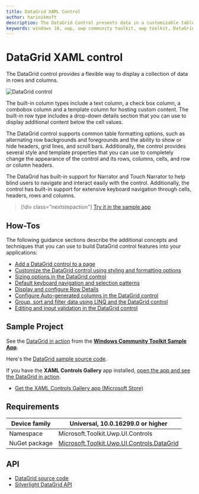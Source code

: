 ```yaml
---
title: DataGrid XAML Control
author: harinikmsft
description: The DataGrid Control presents data in a customizable table of rows and columns.
keywords: windows 10, uwp, uwp community toolkit, uwp toolkit, DataGrid, xaml control, xaml
---
```


# DataGrid XAML control

The DataGrid control provides a flexible way to display a collection of data in rows and columns.

![DataGrid control](../resources/images/Controls/DataGrid/DataGrid.gif)

The built-in column types include a text column, a check box column, a combobox column and a template column for hosting custom content. The built-in row type includes a drop-down details section that you can use to display additional content below the cell values.

The DataGrid control supports common table formatting options, such as alternating row backgrounds and foregrounds and the ability to show or hide headers, grid lines, and scroll bars. Additionally, the control provides several style and template properties that you can use to completely change the appearance of the control and its rows, columns, cells, and row or column headers.

The DataGrid has built-in support for Narrator and Touch Narrator to help blind users to navigate and interact easily with the control. Additionally, the control has built-in support for extensive keyboard navigation through cells, headers, rows and columns.

> [!div class="nextstepaction"]
> [Try it in the sample app](uwpct://Controls?sample=DataGrid)

## How-Tos

The following guidance sections describe the additional concepts and techniques that you can use to build DataGrid control features into your applications:

* [Add a DataGrid control to a page](datagrid_guidance/datagrid_basics.md)
* [Customize the DataGrid control using styling and formatting options](datagrid_guidance/styling_formatting_options.md)
* [Sizing options in the DataGrid control](datagrid_guidance/sizing_options.md)
* [Default keyboard navigation and selection patterns](datagrid_guidance/keyboard_navigation_selection.md)
* [Display and configure Row Details](datagrid_guidance/rowdetails.md)
* [Configure Auto-generated columns in the DataGrid control](datagrid_guidance/customize_autogenerated_columns.md)
* [Group, sort and filter data using LINQ and the DataGrid control](datagrid_guidance/group_sort_filter.md)
* [Editing and input validation in the DataGrid control](datagrid_guidance/editing_inputvalidation.md)

## Sample Project

See the [DataGrid in action](uwpct://Controls?sample=DataGrid) from the **[Windows Community Toolkit Sample App](https://aka.ms/windowstoolkitapp)**.

Here's the [DataGrid sample source code](https://github.com/windows-toolkit/WindowsCommunityToolkit/tree/rel/7.0.0/Microsoft.Toolkit.Uwp.SampleApp/SamplePages/DataGrid).

If you have the **XAML Controls Gallery** app installed, [open the app and see the DataGrid in action](xamlcontrolsgallery:/item/DataGrid).

* [Get the XAML Controls Gallery app (Microsoft Store)](https://www.microsoft.com/store/productId/9MSVH128X2ZT)

## Requirements

| Device family | Universal, 10.0.16299.0 or higher |
| -- | -- |
| Namespace | Microsoft.Toolkit.Uwp.UI.Controls |
| NuGet package | [Microsoft.Toolkit.Uwp.UI.Controls.DataGrid](https://www.nuget.org/packages/Microsoft.Toolkit.Uwp.UI.Controls.DataGrid/) |

## API

* [DataGrid source code](https://github.com/windows-toolkit/WindowsCommunityToolkit/tree/rel/7.0.0/Microsoft.Toolkit.Uwp.UI.Controls.DataGrid/DataGrid)
* [Silverlight DataGrid API](/previous-versions/windows/silverlight/dotnet-windows-silverlight/cc189753(v=vs.95))
